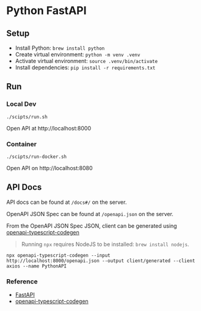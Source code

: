 # Python FastAPI

## Setup

- Install Python: `brew install python`
- Create virtual environment: `python -m venv .venv`
- Activate virtual environment: `source .venv/bin/activate`
- Install dependencies: `pip install -r requirements.txt`

## Run

### Local Dev

```
./scipts/run.sh
```

Open API at http://localhost:8000

### Container

```
./scipts/run-docker.sh
```

Open API on http://localhost:8080

## API Docs

API docs can be found at `/docs#/` on the server.

OpenAPI JSON Spec can be found at `/openapi.json` on the server.

From the OpenAPI JSON Spec JSON, client can be generated using [openapi-typescript-codegen](https://github.com/ferdikoomen/openapi-typescript-codegen)

> Running `npx` requires NodeJS to be installed: `brew install nodejs`.

```
npx openapi-typescript-codegen --input http://localhost:8000/openapi.json --output client/generated --client axios --name PythonAPI
```

### Reference

- [FastAPI](https://fastapi.tiangolo.com/python-types/)
- [openapi-typescript-codegen](https://github.com/ferdikoomen/openapi-typescript-codegen)

